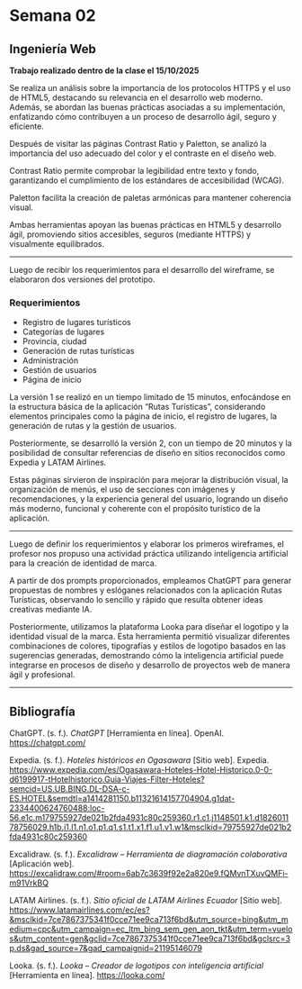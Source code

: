 # Semana 02

## Ingeniería Web

**Trabajo realizado dentro de la clase el 15/10/2025**

Se realiza un análisis sobre la importancia de los protocolos HTTPS y el uso de HTML5, destacando su relevancia en el desarrollo web moderno. Además, se abordan las buenas prácticas asociadas a su implementación, enfatizando cómo contribuyen a un proceso de desarrollo ágil, seguro y eficiente.

Después de visitar las páginas Contrast Ratio y Paletton, se analizó la importancia del uso adecuado del color y el contraste en el diseño web.

Contrast Ratio permite comprobar la legibilidad entre texto y fondo, garantizando el cumplimiento de los estándares de accesibilidad (WCAG).

Paletton facilita la creación de paletas armónicas para mantener coherencia visual.

Ambas herramientas apoyan las buenas prácticas en HTML5 y desarrollo ágil, promoviendo sitios accesibles, seguros (mediante HTTPS) y visualmente equilibrados.

---

Luego de recibir los requerimientos para el desarrollo del wireframe, se elaboraron dos versiones del prototipo.

### Requerimientos

- Registro de lugares turísticos  
- Categorías de lugares  
- Provincia, ciudad  
- Generación de rutas turísticas  
- Administración  
- Gestión de usuarios  
- Página de inicio  

La versión 1 se realizó en un tiempo limitado de 15 minutos, enfocándose en la estructura básica de la aplicación “Rutas Turísticas”, considerando elementos principales como la página de inicio, el registro de lugares, la generación de rutas y la gestión de usuarios.

Posteriormente, se desarrolló la versión 2, con un tiempo de 20 minutos y la posibilidad de consultar referencias de diseño en sitios reconocidos como Expedia y LATAM Airlines.

Estas páginas sirvieron de inspiración para mejorar la distribución visual, la organización de menús, el uso de secciones con imágenes y recomendaciones, y la experiencia general del usuario, logrando un diseño más moderno, funcional y coherente con el propósito turístico de la aplicación.

---

Luego de definir los requerimientos y elaborar los primeros wireframes, el profesor nos propuso una actividad práctica utilizando inteligencia artificial para la creación de identidad de marca.

A partir de dos prompts proporcionados, empleamos ChatGPT para generar propuestas de nombres y eslóganes relacionados con la aplicación Rutas Turísticas, observando lo sencillo y rápido que resulta obtener ideas creativas mediante IA.

Posteriormente, utilizamos la plataforma Looka para diseñar el logotipo y la identidad visual de la marca. Esta herramienta permitió visualizar diferentes combinaciones de colores, tipografías y estilos de logotipo basados en las sugerencias generadas, demostrando cómo la inteligencia artificial puede integrarse en procesos de diseño y desarrollo de proyectos web de manera ágil y profesional.

---

## Bibliografía

ChatGPT. (s. f.). *ChatGPT* [Herramienta en línea]. OpenAI. https://chatgpt.com/  

Expedia. (s. f.). *Hoteles históricos en Ogasawara* [Sitio web]. Expedia. https://www.expedia.com/es/Ogasawara-Hoteles-Hotel-Historico.0-0-d6199917-tHotelhistorico.Guia-Viajes-Filter-Hoteles?semcid=US.UB.BING.DL-DSA-c-ES.HOTEL&semdtl=a1414281150.b11321614157704904.g1dat-2334400624760488:loc-56.e1c.m179755927de021b2fda4931c80c259360.r1.c1.j1148501.k1.d182601178756029.h1b.i1.l1.n1.o1.p1.q1.s1.t1.x1.f1.u1.v1.w1&msclkid=79755927de021b2fda4931c80c259360  

Excalidraw. (s. f.). *Excalidraw – Herramienta de diagramación colaborativa* [Aplicación web]. https://excalidraw.com/#room=6ab7c3639f92e2a820e9,fQMvnTXuvQMFi-m91VrkBQ  

LATAM Airlines. (s. f.). *Sitio oficial de LATAM Airlines Ecuador* [Sitio web]. https://www.latamairlines.com/ec/es?&msclkid=7ce7867375341f0cce71ee9ca713f6bd&utm_source=bing&utm_medium=cpc&utm_campaign=ec_ltm_bing_sem_gen_aon_tkt&utm_term=vuelos&utm_content=gen&gclid=7ce7867375341f0cce71ee9ca713f6bd&gclsrc=3p.ds&gad_source=7&gad_campaignid=21195146079  

Looka. (s. f.). *Looka – Creador de logotipos con inteligencia artificial* [Herramienta en línea]. https://looka.com/
